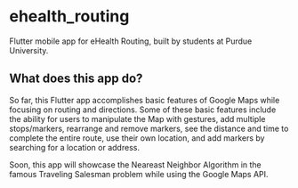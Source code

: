 # ehealth_routing

Flutter mobile app for eHealth Routing, built by students at Purdue University.

## What does this app do?

So far, this Flutter app accomplishes basic features of Google Maps while focusing on routing and directions. Some of these basic features include the ability for users to manipulate the Map with gestures, add multiple stops/markers, rearrange and remove markers, see the distance and time to complete the entire route, use their own location, and add markers by searching for a location or address.

Soon, this app will showcase the Neareast Neighbor Algorithm in the famous Traveling Salesman problem while using the Google Maps API.

